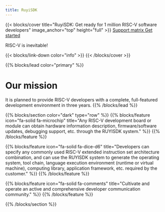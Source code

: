 ```yaml
---
title: RuyiSDK
---
```


{{< blocks/cover title="RuyiSDK: Get ready for 1 million RISC-V software developers" image_anchor="top" height="full" >}}
<a class="btn btn-lg btn-primary me-3 mb-4" href="/docs/supported">
 Support matrix <i class="fas fa-arrow-alt-circle-right ms-2"></i>
</a>
<a class="btn btn-lg btn-secondary me-3 mb-4" href="https://github.com/ruyisdk">
  Get started <i class="fab fa-github ms-2 "></i>
</a>
<p class="lead mt-5">RISC-V is inevitable!</p>
{{< blocks/link-down color="info" >}}
{{< /blocks/cover >}}


{{% blocks/lead color="primary" %}}
# Our mission

It is planned to provide RISC-V developers with a complete, full-featured development environment in three years.
{{% /blocks/lead %}}


{{% blocks/section color="dark" type="row" %}}
{{% blocks/feature icon="fa-solid fa-microchip" title="Any RISC-V development board or module can obtain hardware information description, firmware/software updates, debugging support, etc. through the RUYISDK system." %}}
{{% /blocks/feature %}}


{{% blocks/feature icon="fa-solid fa-dice-d6" title="Developers can specify any commonly used RISC-V extended instruction set architecture combination, and can use the RUYISDK system to generate the operating system, tool chain, language execution environment (runtime or virtual machine), computing library, application framework, etc. required by the customer." %}}
{{% /blocks/feature %}}


{{% blocks/feature icon="fa-solid fa-comments" title="Cultivate and operate an active and comprehensive developer communication community." %}}
{{% /blocks/feature %}}


{{% /blocks/section %}}
